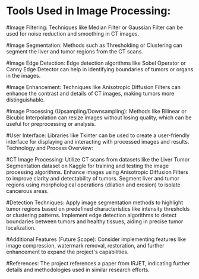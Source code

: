 # Tools Used in Image Processing:

#Image Filtering:
Techniques like Median Filter or Gaussian Filter can be used for noise reduction and smoothing in CT images.

#Image Segmentation:
Methods such as Thresholding or Clustering can segment the liver and tumor regions from the CT scans.

#Image Edge Detection:
Edge detection algorithms like Sobel Operator or Canny Edge Detector can help in identifying boundaries of tumors or organs in the images.

#Image Enhancement:
Techniques like Anisotropic Diffusion Filters can enhance the contrast and details of CT images, making tumors more distinguishable.

#Image Processing (Upsampling/Downsampling):
Methods like Bilinear or Bicubic Interpolation can resize images without losing quality, which can be useful for preprocessing or analysis.

#User Interface:
Libraries like Tkinter can be used to create a user-friendly interface for displaying and interacting with processed images and results.
Technology and Process Overview:

#CT Image Processing:
Utilize CT scans from datasets like the Liver Tumor Segmentation dataset on Kaggle for training and testing the image processing algorithms.
Enhance images using Anisotropic Diffusion Filters to improve clarity and detectability of tumors.
Segment liver and tumor regions using morphological operations (dilation and erosion) to isolate cancerous areas.

#Detection Techniques:
Apply image segmentation methods to highlight tumor regions based on predefined characteristics like intensity thresholds or clustering patterns.
Implement edge detection algorithms to detect boundaries between tumors and healthy tissues, aiding in precise tumor localization.

#Additional Features (Future Scope):
Consider implementing features like image compression, watermark removal, restoration, and further enhancement to expand the project's capabilities.

#References:
The project references a paper from IRJET, indicating further details and methodologies used in similar research efforts.
